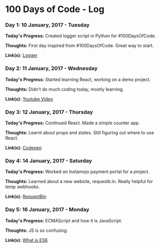# 100 Days of Code - Log
### Day 1: 10 January, 2017 - Tuesday
**Today's Progress:** Created logger script in Python for #100DaysOfCode.

**Thoughts:** First day inspired from #100DaysOfCode. Great way to start.

**Link(s):** [Logger](https://github.com/ashnehete/100days-logger)


### Day 2: 11 January, 2017 - Wednesday
**Today's Progress:** Started learning React, working on a demo project.

**Thoughts:** Didn't do much coding today, mostly learning.

**Link(s):** [Youtube Video](https://www.youtube.com/watch?v=ZnRFerIP8aA&t=2s&list=WL&index=3&ab_channel=DevCoffee)


### Day 3: 12 January, 2017 - Thursday
**Today's Progress:** Continued React. Made a simple counter app.

**Thoughts:** Learnt about props and states. Still figuring out where to use React.

**Link(s):** [Codepen](http://codepen.io/ashnehete/pen/PWNogb)


### Day 4: 14 January, 2017 - Saturday
**Today's Progress:** Worked on Instamojo payment portal for a project.

**Thoughts:** Learned about a new website, requestb.in. Really helpful for temp webhooks.

**Link(s):** [RequestBin](http://requestb.in/)


### Day 5: 16 January, 2017 - Monday
**Today's Progress:** ECMAScript and how it is JavaScript.

**Thoughts:** JS is so confusing.

**Link(s):** [What is ES6](http://benmccormick.org/2015/09/14/es5)


